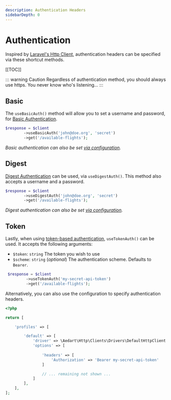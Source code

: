 ```yaml
---
description: Authentication Headers
sidebarDepth: 0
---
```


# Authentication

Inspired by [Laravel's Http Client](https://laravel.com/docs/12.x/http-client#authentication), authentication headers can be specified via these shortcut methods.

[[TOC]]

::: warning Caution
Regardless of authentication method, you should always use https.
You never know who's listening...
:::

## Basic

The `useBasicAuth()` method will allow you to set a username and password, for [Basic Authentication](https://tools.ietf.org/html/rfc7617). 

```php
$response = $client
        ->useBasicAuth('john@doe.org', 'secret')
        ->get('/available-flights');
```

_Basic authentication can also be set [via configuration](http://docs.guzzlephp.org/en/stable/request-options.html#auth)._

## Digest

[Digest Authentication](https://tools.ietf.org/html/rfc7616) can be used, via `useDigestAuth()`.
This method also accepts a username and a password. 

```php
$response = $client
        ->useDigestAuth('john@doe.org', 'secret')
        ->get('/available-flights');
```

_Digest authentication can also be set [via configuration](http://docs.guzzlephp.org/en/stable/request-options.html#auth)._

## Token

Lastly, when using [token-based authentication](https://tools.ietf.org/html/rfc6750), `useTokenAuth()` can be used.
It accepts the following arguments:

- `$token`: `string` The token you wish to use
- `$scheme`: `string` (_optional_) The authentication scheme. Defaults to `Bearer`.

```php
 $response = $client
         ->useTokenAuth('my-secret-api-token')
         ->get('/available-flights');
```

Alternatively, you can also use the configuration to specify authentication headers.

```php
<?php

return [

    'profiles' => [

        'default' => [
            'driver' => \Aedart\Http\Clients\Drivers\DefaultHttpClient::class,
            'options' => [
                
                'headers' => [
                    'Authorization' => 'Bearer my-secret-api-token'
                ]

                // ... remaining not shown ...
            ]
        ],
    ],
];
```
